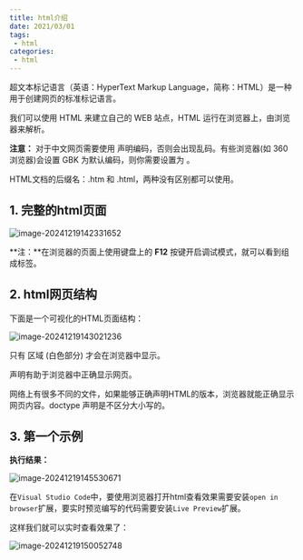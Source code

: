 ```yaml
---
title: html介绍
date: 2021/03/01
tags:
 - html
categories:
 - html
---
```

超文本标记语言（英语：HyperText Markup Language，简称：HTML）是一种用于创建网页的标准标记语言。

我们可以使用 HTML 来建立自己的 WEB 站点，HTML 运行在浏览器上，由浏览器来解析。

**注意：** 对于中文网页需要使用 <meta charset="utf-8"> 声明编码，否则会出现乱码。有些浏览器(如 360 浏览器)会设置 GBK 为默认编码，则你需要设置为 <meta charset="gbk">。

HTML文档的后缀名：.htm 和 .html，两种没有区别都可以使用。

## 1. 完整的html页面

![image-20241219142331652](https://bucket-linxc.oss-cn-guangzhou.aliyuncs.com/images/image-20241219142331652.png)




**注：**在浏览器的页面上使用键盘上的 **F12** 按键开启调试模式，就可以看到组成标签。

## 2. html网页结构

下面是一个可视化的HTML页面结构：

![image-20241219143021236](https://bucket-linxc.oss-cn-guangzhou.aliyuncs.com/images/image-20241219143021236.png)

只有 <body> 区域 (白色部分) 才会在浏览器中显示。

<!DOCTYPE>声明有助于浏览器中正确显示网页。

网络上有很多不同的文件，如果能够正确声明HTML的版本，浏览器就能正确显示网页内容。doctype 声明是不区分大小写的。

## 3. 第一个示例



**执行结果：**

![image-20241219145530671](https://bucket-linxc.oss-cn-guangzhou.aliyuncs.com/images/image-20241219145530671.png)

在```Visual Studio Code```中，要使用浏览器打开html查看效果需要安装```open in browser```扩展，要实时预览编写的代码需要安装```Live Preview```扩展。

这样我们就可以实时查看效果了：

![image-20241219150052748](https://bucket-linxc.oss-cn-guangzhou.aliyuncs.com/images/image-20241219150052748.png)